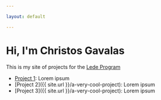 ```yaml
---

layout: default

---
```


# Hi, I'm Christos Gavalas

This is my site of projects for the [Lede Program](http://ledeprogram.com)

* [Project 1](https://chrgavalas.github.io/data-projects/Deadly-Greek-Roads/): Lorem ipsum
* [Project 2]({{ site.url }}/a-very-cool-project): Lorem ipsum
* [Project 3]({{ site.url }}/a-very-cool-project): Lorem ipsum